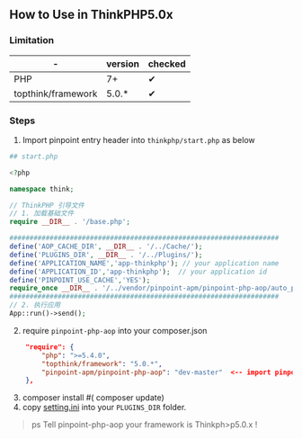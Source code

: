 ## How to Use in ThinkPHP5.0x

### Limitation

| -                  | version | checked |
| ------------------ | ------- | ------- |
| PHP                | 7+      | ✔      |
| topthink/framework | 5.0.*   | ✔      |

### Steps

1. Import pinpoint entry header into `thinkphp/start.php` as below

```php
## start.php

<?php

namespace think;

// ThinkPHP 引导文件
// 1. 加载基础文件
require __DIR__ . '/base.php';

###################################################################
define('AOP_CACHE_DIR', __DIR__ . '/../Cache/');
define('PLUGINS_DIR', __DIR__ . '/../Plugins/');
define('APPLICATION_NAME','app-thinkphp'); // your application name
define('APPLICATION_ID','app-thinkphp');  // your application id
define('PINPOINT_USE_CACHE','YES');
require_once __DIR__ . '/../vendor/pinpoint-apm/pinpoint-php-aop/auto_pinpointed.php';
###################################################################
// 2. 执行应用
App::run()->send();

```

2. require `pinpoint-php-aop` into your composer.json

```json
    "require": {
        "php": ">=5.4.0",
        "topthink/framework": "5.0.*",
        "pinpoint-apm/pinpoint-php-aop": "dev-master"  <-- import pinpoint-php-aop
    },
```

3. composer install #( composer update)
4. copy [setting.ini](./setting.ini) into your `PLUGINS_DIR` folder.

> ps Tell pinpoint-php-aop your framework is Thinkph>p5.0.x !
